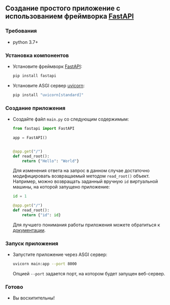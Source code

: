 ## Создание простого приложение с использованием фреймворка [FastAPI](https://fastapi.tiangolo.com/)

### Требования

- python 3.7+

### Установка компонентов

- Установите фреймворк [FastAPI](https://fastapi.tiangolo.com/):

    ```sh
    pip install fastapi
    ```

- Установите ASGI сервер [uvicorn](https://www.uvicorn.org/):

    ```sh
    pip install "uvicorn[standard]"
    ```

### Создание приложения

- Создайте файл `main.py` со следующим содержимым:

    ```python
    from fastapi import FastAPI

    app = FastAPI()


    @app.get("/")
    def read_root():
        return {"Hello": "World"}
    ```

    Для изменения ответа на запрос в данном случае достаточно модифицировать возвращаемый методом `read_root()` объект. Например, можно возвращать заданный вручную `id` виртуальной машины, на которой запущено приложение:

    ```python
    id = 1

    @app.get("/")
    def read_root():
        return {"id": id}
    ```

    Для лучшего понимания работы приложения можете обратиться к [документации](https://fastapi.tiangolo.com/tutorial/first-steps/).

### Запуск приложения

- Запустите приложение через ASGI сервер:

    ```sh
    uvicorn main:app --port 8000
    ```

    Опцией `--port` задается порт, на котором будет запущен веб-сервер.

### Готово

- Вы восхитительны!
